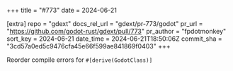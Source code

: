 +++
title = "#773"
date = 2024-06-21

[extra]
repo = "gdext"
docs_rel_url = "gdext/pr-773/godot"
pr_url = "https://github.com/godot-rust/gdext/pull/773"
pr_author = "fpdotmonkey"
sort_key = 2024-06-21
date_time = 2024-06-21T18:50:06Z
commit_sha = "3cd57a0ed5c9476cfa45e66f599ae841869f0403"
+++

Reorder compile errors for `#[derive(GodotClass)]`
